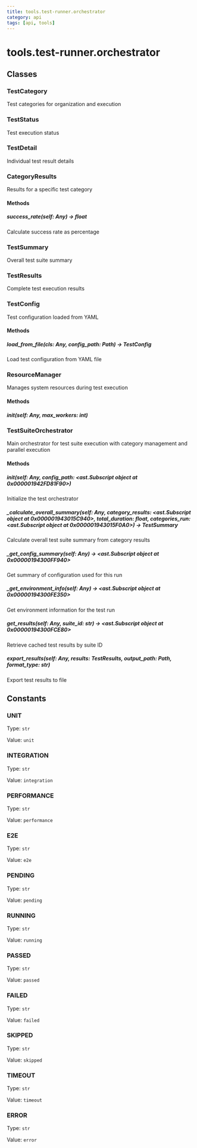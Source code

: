 ```yaml
---
title: tools.test-runner.orchestrator
category: api
tags: [api, tools]
---
```


# tools.test-runner.orchestrator



## Classes

### TestCategory

Test categories for organization and execution

### TestStatus

Test execution status

### TestDetail

Individual test result details

### CategoryResults

Results for a specific test category

#### Methods

##### success_rate(self: Any) -> float

Calculate success rate as percentage

### TestSummary

Overall test suite summary

### TestResults

Complete test execution results

### TestConfig

Test configuration loaded from YAML

#### Methods

##### load_from_file(cls: Any, config_path: Path) -> TestConfig

Load test configuration from YAML file

### ResourceManager

Manages system resources during test execution

#### Methods

##### __init__(self: Any, max_workers: int)



### TestSuiteOrchestrator

Main orchestrator for test suite execution with category management and parallel execution

#### Methods

##### __init__(self: Any, config_path: <ast.Subscript object at 0x000001942FD81F90>)

Initialize the test orchestrator

##### _calculate_overall_summary(self: Any, category_results: <ast.Subscript object at 0x000001943015C940>, total_duration: float, categories_run: <ast.Subscript object at 0x000001943015F0A0>) -> TestSummary

Calculate overall test suite summary from category results

##### _get_config_summary(self: Any) -> <ast.Subscript object at 0x00000194300FF940>

Get summary of configuration used for this run

##### _get_environment_info(self: Any) -> <ast.Subscript object at 0x00000194300FE350>

Get environment information for the test run

##### get_results(self: Any, suite_id: str) -> <ast.Subscript object at 0x00000194300FCE80>

Retrieve cached test results by suite ID

##### export_results(self: Any, results: TestResults, output_path: Path, format_type: str)

Export test results to file

## Constants

### UNIT

Type: `str`

Value: `unit`

### INTEGRATION

Type: `str`

Value: `integration`

### PERFORMANCE

Type: `str`

Value: `performance`

### E2E

Type: `str`

Value: `e2e`

### PENDING

Type: `str`

Value: `pending`

### RUNNING

Type: `str`

Value: `running`

### PASSED

Type: `str`

Value: `passed`

### FAILED

Type: `str`

Value: `failed`

### SKIPPED

Type: `str`

Value: `skipped`

### TIMEOUT

Type: `str`

Value: `timeout`

### ERROR

Type: `str`

Value: `error`

